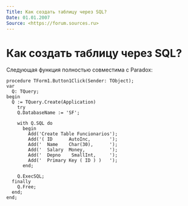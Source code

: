 ```yaml
---
Title: Как создать таблицу через SQL?
Date: 01.01.2007
Source: <https://forum.sources.ru>
---
```



Как создать таблицу через SQL?
==============================

Следующая функция полностью совместима с Paradox:

    procedure TForm1.Button1Click(Sender: TObject);
    var
      Q: TQuery;
    begin
      Q := TQuery.Create(Application)
        try
        Q.DatabaseName := 'SF';
     
        with Q.SQL do
          begin
            Add('Create Table Funcionarios');
            Add('( ID      AutoInc,       ');
            Add('  Name    Char(30),      ');
            Add('  Salary  Money,         ');
            Add('  Depno    SmallInt,     ');
            Add('  Primary Key ( ID ) )   ');
          end;
     
        Q.ExecSQL;
      finally
        Q.Free;
      end;
    end;

